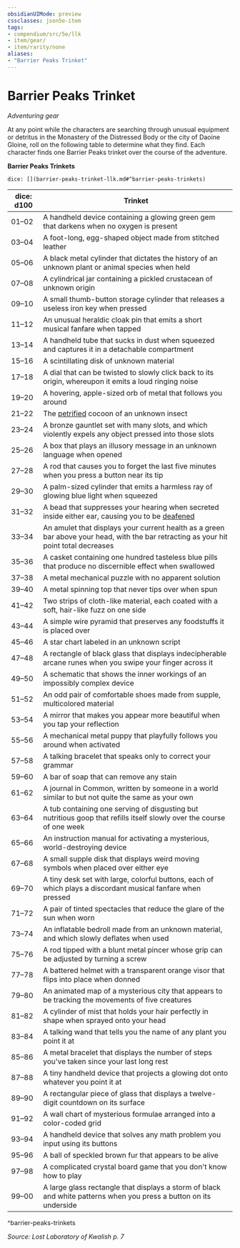 ```yaml
---
obsidianUIMode: preview
cssclasses: json5e-item
tags:
- compendium/src/5e/llk
- item/gear/
- item/rarity/none
aliases: 
- "Barrier Peaks Trinket"
---
```

# Barrier Peaks Trinket
*Adventuring gear*  


At any point while the characters are searching through unusual equipment or detritus in the Monastery of the Distressed Body or the city of Daoine Gloine, roll on the following table to determine what they find. Each character finds one Barrier Peaks trinket over the course of the adventure.

**Barrier Peaks Trinkets**

`dice: [](barrier-peaks-trinket-llk.md#^barrier-peaks-trinkets)`

| dice: d100 | Trinket |
|------------|---------|
| 01–02 | A handheld device containing a glowing green gem that darkens when no oxygen is present |
| 03–04 | A foot-long, egg-shaped object made from stitched leather |
| 05–06 | A black metal cylinder that dictates the history of an unknown plant or animal species when held |
| 07–08 | A cylindrical jar containing a pickled crustacean of unknown origin |
| 09–10 | A small thumb-button storage cylinder that releases a useless iron key when pressed |
| 11–12 | An unusual heraldic cloak pin that emits a short musical fanfare when tapped |
| 13–14 | A handheld tube that sucks in dust when squeezed and captures it in a detachable compartment |
| 15–16 | A scintillating disk of unknown material |
| 17–18 | A dial that can be twisted to slowly click back to its origin, whereupon it emits a loud ringing noise |
| 19–20 | A hovering, apple-sized orb of metal that follows you around |
| 21–22 | The [petrified](2-Mechanics/CLI/rules/conditions.md#Petrified) cocoon of an unknown insect |
| 23–24 | A bronze gauntlet set with many slots, and which violently expels any object pressed into those slots |
| 25–26 | A box that plays an illusory message in an unknown language when opened |
| 27–28 | A rod that causes you to forget the last five minutes when you press a button near its tip |
| 29–30 | A palm-sized cylinder that emits a harmless ray of glowing blue light when squeezed |
| 31–32 | A bead that suppresses your hearing when secreted inside either ear, causing you to be [deafened](2-Mechanics/CLI/rules/conditions.md#Deafened) |
| 33–34 | An amulet that displays your current health as a green bar above your head, with the bar retracting as your hit point total decreases |
| 35–36 | A casket containing one hundred tasteless blue pills that produce no discernible effect when swallowed |
| 37–38 | A metal mechanical puzzle with no apparent solution |
| 39–40 | A metal spinning top that never tips over when spun |
| 41–42 | Two strips of cloth-like material, each coated with a soft, hair-like fuzz on one side |
| 43–44 | A simple wire pyramid that preserves any foodstuffs it is placed over |
| 45–46 | A star chart labeled in an unknown script |
| 47–48 | A rectangle of black glass that displays indecipherable arcane runes when you swipe your finger across it |
| 49–50 | A schematic that shows the inner workings of an impossibly complex device |
| 51–52 | An odd pair of comfortable shoes made from supple, multicolored material |
| 53–54 | A mirror that makes you appear more beautiful when you tap your reflection |
| 55–56 | A mechanical metal puppy that playfully follows you around when activated |
| 57–58 | A talking bracelet that speaks only to correct your grammar |
| 59–60 | A bar of soap that can remove any stain |
| 61–62 | A journal in Common, written by someone in a world similar to but not quite the same as your own |
| 63–64 | A tub containing one serving of disgusting but nutritious goop that refills itself slowly over the course of one week |
| 65–66 | An instruction manual for activating a mysterious, world-destroying device |
| 67–68 | A small supple disk that displays weird moving symbols when placed over either eye |
| 69–70 | A tiny desk set with large, colorful buttons, each of which plays a discordant musical fanfare when pressed |
| 71–72 | A pair of tinted spectacles that reduce the glare of the sun when worn |
| 73–74 | An inflatable bedroll made from an unknown material, and which slowly deflates when used |
| 75–76 | A rod tipped with a blunt metal pincer whose grip can be adjusted by turning a screw |
| 77–78 | A battered helmet with a transparent orange visor that flips into place when donned |
| 79–80 | An animated map of a mysterious city that appears to be tracking the movements of five creatures |
| 81–82 | A cylinder of mist that holds your hair perfectly in shape when sprayed onto your head |
| 83–84 | A talking wand that tells you the name of any plant you point it at |
| 85–86 | A metal bracelet that displays the number of steps you've taken since your last long rest |
| 87–88 | A tiny handheld device that projects a glowing dot onto whatever you point it at |
| 89–90 | A rectangular piece of glass that displays a twelve-digit countdown on its surface |
| 91–92 | A wall chart of mysterious formulae arranged into a color-coded grid |
| 93–94 | A handheld device that solves any math problem you input using its buttons |
| 95–96 | A ball of speckled brown fur that appears to be alive |
| 97–98 | A complicated crystal board game that you don't know how to play |
| 99–00 | A large glass rectangle that displays a storm of black and white patterns when you press a button on its underside |
^barrier-peaks-trinkets

*Source: Lost Laboratory of Kwalish p. 7*